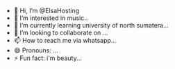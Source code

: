- 👋 Hi, I’m @ElsaHosting
- 👀 I’m interested in music..
- 🌱 I’m currently learning university of north sumatera...
- 💞️ I’m looking to collaborate on  ...
- 📫 How to reach me via whatsapp...
- 😄 Pronouns: ...
- ⚡ Fun fact: i'm beauty...

<!---
ElsaHosting/ElsaHosting is a ✨ special ✨ repository because its `README.md` (this file) appears on your GitHub profile.
You can click the Preview link to take a look at your changes.
--->
